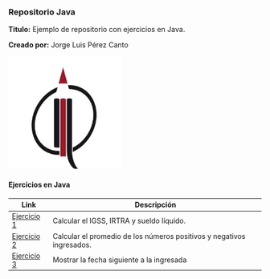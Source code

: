 ### Repositorio Java
**Titulo:** Ejemplo de repositorio con ejercicios en Java.

**Creado por:** Jorge Luis Pérez Canto

![](/img/LogoEFPEM.jpg)

#### Ejercicios en Java
| Link  | Descripción |
| ------------- | ------------- |
| [Ejercicio 1](./Ejemplo1.java) | Calcular el IGSS, IRTRA y sueldo líquido. |
| [Ejercicio 2](./Ejercicio2.java) |Calcular el promedio de los números positivos y negativos ingresados.|
| [Ejercicio 3](./Ejercicio3.java) | Mostrar la fecha siguiente a la ingresada |